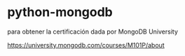 # python-mongodb
para obtener la certificación dada por MongoDB University

https://university.mongodb.com/courses/M101P/about 
